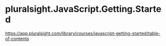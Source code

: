# pluralsight.JavaScript.Getting.Started
https://app.pluralsight.com/library/courses/javascript-getting-started/table-of-contents
